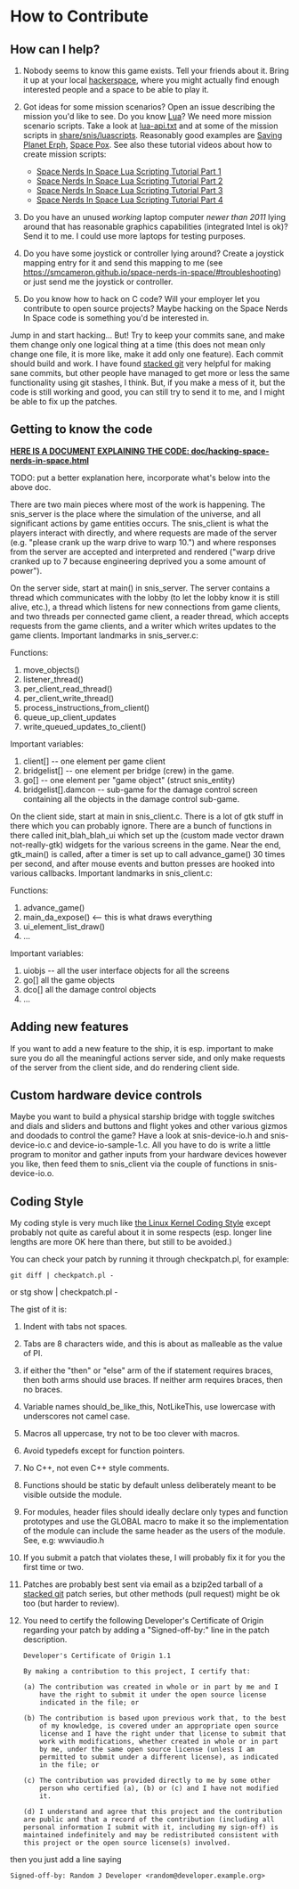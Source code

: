 How to Contribute
=================

How can I help?
---------------

1. Nobody seems to know this game exists. Tell your friends about it. Bring it up at your
   local [hackerspace](https://hackerspaces.org), where you might actually find enough
   interested people and a space to be able to play it.

1. Got ideas for some mission scenarios? Open an issue describing the mission you'd like to see.
   Do you know [Lua](https://www.lua.org/)?  We need more mission scenario scripts.
   Take a look at [lua-api.txt](https://github.com/smcameron/space-nerds-in-space/blob/master/doc/lua-api.txt)
   and at some of the mission scripts in
   [share/snis/luascripts](https://github.com/smcameron/space-nerds-in-space/tree/master/share/snis/luascripts).
   Reasonably good examples are [Saving Planet Erph](https://github.com/smcameron/space-nerds-in-space/blob/master/share/snis/luascripts/SAVING-PLANET-ERPH.LUA),
   [Space Pox](https://github.com/smcameron/space-nerds-in-space/blob/master/share/snis/luascripts/SPACEPOX.LUA).
   See also these tutorial videos about how to create mission scripts:

   * [Space Nerds In Space Lua Scripting Tutorial Part 1](https://www.youtube.com/watch?v=p-98bsIYoWI)
   * [Space Nerds In Space Lua Scripting Tutorial Part 2](https://www.youtube.com/watch?v=K-nt7147ksU)
   * [Space Nerds In Space Lua Scripting Tutorial Part 3](https://www.youtube.com/watch?v=8EgWLZfvcYs)
   * [Space Nerds In Space Lua Scripting Tutorial Part 4](https://www.youtube.com/watch?v=W6vm4m0voQ4)

1. Do you have an unused *working* laptop computer *newer than 2011* lying around that has reasonable graphics capabilities (integrated Intel is ok)?  Send it to me. I could use more laptops for testing purposes.

1. Do you have some joystick or controller lying around? Create a joystick mapping entry for it and send this mapping to me (see https://smcameron.github.io/space-nerds-in-space/#troubleshooting) or just send me the joystick or controller.

1. Do you know how to hack on C code? Will your employer let you contribute to open source projects?
   Maybe hacking on the Space Nerds In Space code is something you'd be interested in.

Jump in and start hacking... But!  Try to keep your commits sane, and make them change only one logical thing at a time (this does not mean only change one file, it is more like, make it add only one feature).  Each commit should build and work.  I have found [stacked git](http://www.procode.org/stgit/) very helpful for making sane commits, but other people have managed to get more or less the same functionality using git stashes, I think.  But, if you make a mess of it, but the code is still working and
good, you can still try to send it to me, and I might be able to fix up the patches.



Getting to know the code
------------------------

**[HERE IS A DOCUMENT EXPLAINING THE CODE: doc/hacking-space-nerds-in-space.html](http://htmlpreview.github.io/?https://github.com/smcameron/space-nerds-in-space/blob/master/doc/hacking-space-nerds-in-space.html)**

TODO: put a better explanation here, incorporate what's below into the above doc.

There are two main pieces where most of the work is happening.  The snis_server is the place where the simulation of the universe, and all significant actions by game entities occurs.  The snis_client is what the players interact with directly, and where requests are made of the server (e.g. "please crank up the warp drive to warp 10.") and where responses from the server are accepted and interpreted and rendered ("warp drive cranked up to 7 because engineering deprived you a some amount of power").

On the server side, start at main() in snis_server.  The server contains a thread which communicates with the lobby (to let the lobby know it is still alive, etc.), a thread which listens for new connections from game clients, and two threads per connected game client, a reader thread, which accepts requests from the game clients, and a writer which writes updates to the game clients.  Important landmarks in snis_server.c:

Functions:

1. move_objects()
2. listener_thread()
3. per_client_read_thread()
4. per_client_write_thread()
5. process_instructions_from_client()
6. queue_up_client_updates
7. write_queued_updates_to_client()

Important variables:

1. client[] -- one element per game client
2. bridgelist[] -- one element per bridge (crew) in the game.
3. go[] -- one element per "game object" (struct snis_entity)
4. bridgelist[].damcon -- sub-game for the damage control screen containing
   all the objects in the damage control sub-game.

On the client side, start at main in snis_client.c.  There is a lot of gtk stuff in there
which you can probably ignore.  There are a bunch of functions in there called init_blah_blah_ui
which set up the (custom made vector drawn not-really-gtk) widgets for the various screens in
the game.  Near the end, gtk_main() is called, after a timer is set up to call advance_game()
30 times per second, and after mouse events and button presses are hooked into various
callbacks.  Important landmarks in snis_client.c:

Functions:

1. advance_game()
2. main_da_expose() <-- this is what draws everything
3. ui_element_list_draw()
4. ...

Important variables:

1. uiobjs -- all the user interface objects for all the screens
2. go[] all the game objects
3. dco[] all the damage control objects
4. ...


Adding new features
-------------------

If you want to add a new feature to the ship, it is esp. important to make sure you do all the meaningful actions server side, and only make requests of the server from the client side, and do rendering client side.

Custom hardware device controls
-------------------------------

Maybe you want to build a physical starship bridge with toggle switches and dials
and sliders and buttons and flight yokes and other various gizmos and doodads to
control the game?   Have a look at snis-device-io.h and snis-device-io.c and
device-io-sample-1.c.  All you have to do is write a little program to monitor
and gather inputs from your hardware devices however you like, then feed them
to snis_client via the couple of functions in snis-device-io.o.

Coding Style
------------

My coding style is very much like [the Linux Kernel Coding Style](https://git.kernel.org/cgit/linux/kernel/git/torvalds/linux.git/tree/Documentation/CodingStyle) except probably not quite as careful about it in some respects (esp. longer line lengths are more OK here than there, but still to be avoided.)

You can check your patch by running it through checkpatch.pl, for example:

	git diff | checkpatch.pl -

or
	stg show | checkpatch.pl -

The gist of it is:

1.  Indent with tabs not spaces.
2.  Tabs are 8 characters wide, and this is about as malleable as the value of PI.
3.  if either the "then" or "else" arm of the if statement requires braces, then both
    arms should use braces.  If neither arm requires braces, then no braces.
4.  Variable names should_be_like_this, NotLikeThis, use lowercase with underscores
    not camel case.
5.  Macros all uppercase, try not to be too clever with macros.
6.  Avoid typedefs except for function pointers.
7.  No C++, not even C++ style comments.
8.  Functions should be static by default unless deliberately meant to be visible
    outside the module.
9.  For modules, header files should ideally declare only types and function prototypes
    and use the GLOBAL macro to make it so the implementation of the module can include
    the same header as the users of the module.  See, e.g: wwviaudio.h
10. If you submit a patch that violates these, I will probably fix it for you the
    first time or two.
11. Patches are probably best sent via email as a bzip2ed tarball of a [stacked git](http://www.procode.org/stgit/) patch series, but other methods (pull request) might be ok too (but harder to review).
12. You need to certify the following Developer's Certificate of Origin
    regarding your patch by adding a "Signed-off-by:" line in the patch description.

        Developer's Certificate of Origin 1.1

        By making a contribution to this project, I certify that:

        (a) The contribution was created in whole or in part by me and I
            have the right to submit it under the open source license
            indicated in the file; or

        (b) The contribution is based upon previous work that, to the best
            of my knowledge, is covered under an appropriate open source
            license and I have the right under that license to submit that
            work with modifications, whether created in whole or in part
            by me, under the same open source license (unless I am
            permitted to submit under a different license), as indicated
            in the file; or

        (c) The contribution was provided directly to me by some other
            person who certified (a), (b) or (c) and I have not modified
            it.

        (d) I understand and agree that this project and the contribution
	    are public and that a record of the contribution (including all
	    personal information I submit with it, including my sign-off) is
	    maintained indefinitely and may be redistributed consistent with
	    this project or the open source license(s) involved.

then you just add a line saying

	Signed-off-by: Random J Developer <random@developer.example.org>

